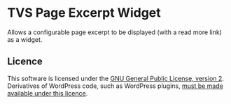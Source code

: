 # TVS Page Excerpt Widget

Allows a configurable page excerpt to be displayed (with a read more link) as a widget.

## Licence

This software is licensed under the [GNU General Public License, version 2](https://www.gnu.org/licenses/gpl-2.0.html). Derivatives of WordPress code, such as WordPress plugins, [must be made available under this licence](https://wordpress.org/about/license/).
